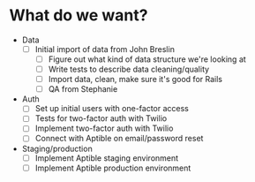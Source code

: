 # What do we want?

* Data
    * [ ] Initial import of data from John Breslin
        * [ ] Figure out what kind of data structure we're looking at
        * [ ] Write tests to describe data cleaning/quality
        * [ ] Import data, clean, make sure it's good for Rails
        * [ ] QA from Stephanie

* Auth 
    * [ ] Set up initial users with one-factor access
    * [ ] Tests for two-factor auth with Twilio
    * [ ] Implement two-factor auth with Twilio
    * [ ] Connect with Aptible on email/password reset

* Staging/production
  * [ ] Implement Aptible staging environment
  * [ ] Implement Aptible production environment
